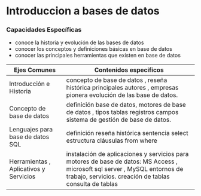 # Introduccion a bases de datos

### Capacidades Específicas

* conoce la historia y evolución de las bases de datos
* conocer los conceptos y definiciones básicas en base de datos
* conocer las principales herramientas que existen en base de datos



Ejes Comunes | Contenidos especificos
------------ |------------------------
Introducción e Historia | concepto de base de datos , reseña histórica principales autores , empresas pionera evolución de las base de datos.
Concepto de base de datos | definición base de datos, motores  de base de datos , tipos tablas registros campos sistema de gestión de base de datos.
Lenguajes para base de datos SQL | definición  reseña histórica sentencia select estructura cláusulas from where
Herramientas , Aplicativos  y Servicios | instalación de aplicaciones y servicios para motores de base de datos: MS Access , microsoft sql server , MySQL entornos de trabajo, servicios. creación de tablas consulta de tablas
